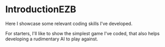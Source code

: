 # IntroductionEZB
Here I showcase some relevant coding skills I've developed.

For starters, I'll like to show the simplest game I've coded, that also helps developing a rudimentary AI to play against.
